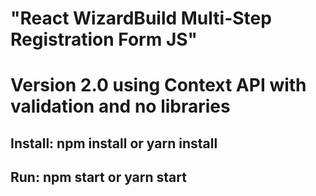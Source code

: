 # "React WizardBuild Multi-Step Registration Form JS"
# Version 2.0 using Context API with validation and no libraries
##
## Install: npm install or yarn install
##
## Run: npm start or yarn start
